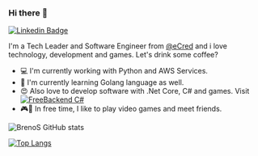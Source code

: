 ### Hi there :wave:

[![Linkedin Badge](https://img.shields.io/badge/-Add&nbsp;Me-blue?style=for-the-badge&logo=Linkedin&logoColor=white&link=https://www.linkedin.com/in/breno-souza-oliveira/)](https://www.linkedin.com/in/breno-souza-oliveira/)
 
I'm a Tech Leader and Software Engineer from [@eCred](https://www.serasa.com.br/ecred) and i love technology, development and games. Let's drink some coffee?

- :computer: I'm currently working with Python and AWS Services.
- :blue_book: I'm currently learning Golang language as well.
- :heart_eyes: Also love to develop software with .Net Core, C# and games. Visit [![FreeBackend C#](https://img.shields.io/badge/FreeBackend-C%23-blue)](https://github.com/brenos/FreeBackend)
- :video_game::meat_on_bone: In free time, I like to play video games and meet friends.

![BrenoS GitHub stats](https://github-readme-stats.vercel.app/api?username=brenos&show_icons=true&theme=radical)

[![Top Langs](https://github-readme-stats.vercel.app/api/top-langs/?username=brenos&langs_count=8&theme=radical)](https://github.com/brenos/github-readme-stats)